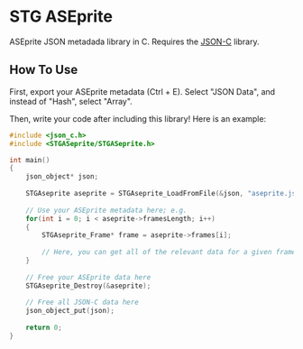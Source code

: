 # STG ASEprite

ASEprite JSON metadada library in C. Requires the [JSON-C](https://github.com/json-c/json-c) library.

## How To Use

First, export your ASEprite metadata (Ctrl + E). Select "JSON Data", and instead of "Hash", select "Array".

Then, write your code after including this library! Here is an example:

```c
#include <json_c.h>
#include <STGASeprite/STGASeprite.h>

int main()
{
    json_object* json;
    
    STGAseprite aseprite = STGAseprite_LoadFromFile(&json, "aseprite.json");
    
    // Use your ASEprite metadata here; e.g.
    for(int i = 0; i < aseprite->framesLength; i++)
    {
        STGAseprite_Frame* frame = aseprite->frames[i];
        
        // Here, you can get all of the relevant data for a given frame
    }
    
    // Free your ASEprite data here
    STGAseprite_Destroy(&aseprite);
    
    // Free all JSON-C data here
    json_object_put(json);
    
    return 0;
}
```
